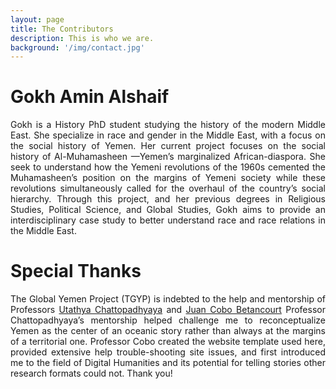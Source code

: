 ```yaml
---
layout: page
title: The Contributors
description: This is who we are.
background: '/img/contact.jpg'
---
```


# Gokh Amin Alshaif
<p align="justify">
Gokh is a History PhD student studying the history of the modern Middle East. She specialize in race and gender in the Middle East, with a focus on the social history of Yemen. Her current project focuses on the social history of Al-Muhamasheen —Yemen’s marginalized African-diaspora. She seek to understand how the Yemeni revolutions of the 1960s cemented the Muhamasheen’s position on the margins of Yemeni society while these revolutions simultaneously called for the overhaul of the country’s social hierarchy. Through this project, and her previous degrees in Religious Studies, Political Science, and Global Studies, Gokh aims to provide an interdisciplinary case study to better understand race and race relations in the Middle East.
</p>

# Special Thanks
<p align="justify">
The Global Yemen Project (TGYP) is indebted to the help and mentorship of Professors  
<a href="https://www.history.ucsb.edu/faculty/utathya/">Utathya Chattopadhyaya</a> and <a href="https://www.history.ucsb.edu/faculty/juan-cobo/">Juan Cobo Betancourt</a> Professor Chattopadhyaya’s mentorship helped challenge me to reconceptualize Yemen as the center of an oceanic story rather than always at the margins of a territorial one. Professor Cobo created the website template used here, provided extensive help trouble-shooting site issues, and first introduced me to the field of Digital Humanities and its potential for telling stories other research formats could not. Thank you! </p>
